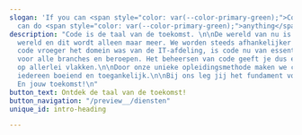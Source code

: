 ```yaml
---
slogan: 'If you can <span style="color: var(--color-primary-green);">Code</span> you
  can do <span style="color: var(--color-primary-green);">anything</span>.'
description: "Code is de taal van de toekomst. \n\nDe wereld van nu is een digitale
  wereld en dit wordt alleen maar meer. We worden steeds afhankelijker van code.\nWaar
  code vroeger het domein was van de IT-afdeling, is code nu van essentieel belang
  voor alle branches en beroepen. Het beheersen van code geeft je dus een voorsprong
  op allerlei vlakken.\n\nDoor onze unieke opleidingsmethode maken we coderen voor
  iedereen boeiend en toegankelijk.\n\nBij ons leg jij het fundament voor de toekomst.
  En jouw toekomst!\n"
button_text: Ontdek de taal van de toekomst!
button_navigation: "/preview__/diensten"
unique_id: intro-heading

---
```

